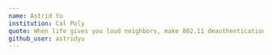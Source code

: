 ```yaml
---
name: Astrid Yu
institution: Cal Poly
quote: When life gives you loud neighbors, make 802.11 deauthentication frames.
github_user: astridyu
---
```

